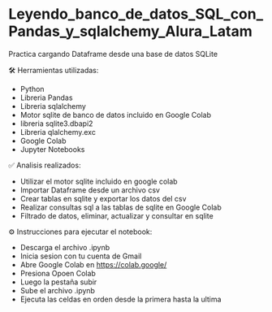 # Leyendo_banco_de_datos_SQL_con_Pandas_y_sqlalchemy_Alura_Latam
Practica cargando Dataframe desde una base de datos SQLite

🛠️ Herramientas utilizadas:

- Python
- Libreria Pandas
- Libreria sqlalchemy
- Motor sqlite de banco de datos incluido en Google Colab
- libreria sqlite3.dbapi2
- Libreria qlalchemy.exc
- Google Colab
- Jupyter Notebooks

  
✅ Analisis realizados:

- Utilizar el motor sqlite incluido en google colab
- Importar Dataframe desde un archivo csv
- Crear tablas en sqlite y exportar los datos del csv
- Realizar consultas sql a las tablas de sqlite en Google Colab
- Filtrado de datos, eliminar, actualizar y consultar en sqlite


⚙️ Instrucciones para ejecutar el notebook:

- Descarga el archivo .ipynb
- Inicia sesion con tu cuenta de Gmail
- Abre Google Colab en https://colab.google/
- Presiona Opoen Colab
- Luego la pestaña subir
- Sube el archivo .ipynb
- Ejecuta las celdas en orden desde la primera hasta la ultima
